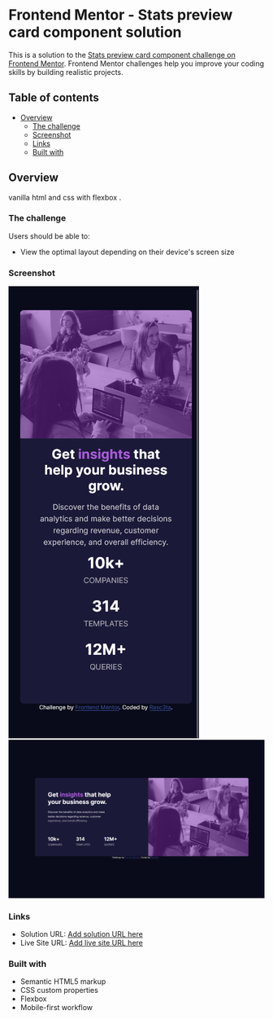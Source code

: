 # Frontend Mentor - Stats preview card component solution

This is a solution to the [Stats preview card component challenge on Frontend Mentor](https://www.frontendmentor.io/challenges/stats-preview-card-component-8JqbgoU62). Frontend Mentor challenges help you improve your coding skills by building realistic projects. 

## Table of contents

- [Overview](#overview)
  - [The challenge](#the-challenge)
  - [Screenshot](#screenshot)
  - [Links](#links)
  - [Built with](#built-with)



## Overview

vanilla html and css with flexbox .

### The challenge

Users should be able to:

- View the optimal layout depending on their device's screen size

### Screenshot

![Mobile](./screenshot/ss_mobile.png)
![Desktop](./screenshot/ss_desktop.png)



### Links

- Solution URL: [Add solution URL here](https://github.com/Rasc3ta/stats_card)
- Live Site URL: [Add live site URL here](https://rasc3ta.github.io/stats_card)

### Built with

- Semantic HTML5 markup
- CSS custom properties
- Flexbox
- Mobile-first workflow
